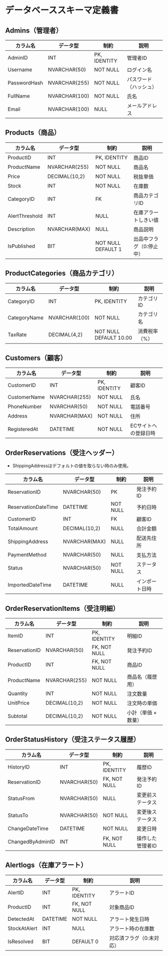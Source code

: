 # データベーススキーマ定義書
## Admins（管理者）

| カラム名     | データ型      | 制約         | 説明                   |
| ------------ | ------------- | ------------ | ---------------------- |
| AdminID      | INT           | PK, IDENTITY | 管理者ID               |
| Username     | NVARCHAR(50)  | NOT NULL     | ログイン名             |
| PasswordHash | NVARCHAR(255) | NOT NULL     | パスワード（ハッシュ） |
| FullName     | NVARCHAR(100) | NOT NULL     | 氏名                   |
| Email        | NVARCHAR(100) | NULL         | メールアドレス         |

## Products（商品）

| カラム名       | データ型      | 制約               | 説明                     |
| -------------- | ------------- | ------------------ | ------------------------ |
| ProductID      | INT           | PK, IDENTITY       | 商品ID                   |
| ProductName    | NVARCHAR(255) | NOT NULL           | 商品名                   |
| Price          | DECIMAL(10,2) | NOT NULL           | 税抜単価                 |
| Stock          | INT           | NOT NULL           | 在庫数                   |
| CategoryID     | INT           | FK                 | 商品カテゴリID           |
| AlertThreshold | INT           | NULL               | 在庫アラートしきい値     |
| Description    | NVARCHAR(MAX) | NULL               | 商品説明                 |
| IsPublished    | BIT           | NOT NULL DEFAULT 1 | 出品中フラグ（0:停止中） |

## ProductCategories（商品カテゴリ）

| カラム名     | データ型      | 制約                   | 説明          |
| ------------ | ------------- | ---------------------- | ------------- |
| CategoryID   | INT           | PK, IDENTITY           | カテゴリID    |
| CategoryName | NVARCHAR(100) | NOT NULL               | カテゴリ名    |
| TaxRate      | DECIMAL(4,2)  | NOT NULL DEFAULT 10.00 | 消費税率（%） |

## Customers（顧客）

| カラム名     | データ型      | 制約         | 説明                 |
| ------------ | ------------- | ------------ | -------------------- |
| CustomerID   | INT           | PK, IDENTITY | 顧客ID               |
| CustomerName | NVARCHAR(255) | NOT NULL     | 氏名                 |
| PhoneNumber  | NVARCHAR(50)  | NOT NULL     | 電話番号             |
| Address      | NVARCHAR(MAX) | NOT NULL     | 住所                 |
| RegisteredAt | DATETIME      | NOT NULL     | ECサイトへの登録日時 |

## OrderReservations（受注ヘッダー）

- ShippingAddressはデフォルトの値を取らない時のみ使用。

| カラム名            | データ型      | 制約     | 説明           |
| ------------------- | ------------- | -------- | -------------- |
| ReservationID       | NVARCHAR(50)  | PK       | 発注予約ID     |
| ReservationDateTime | DATETIME      | NOT NULL | 予約日時       |
| CustomerID          | INT           | FK       | 顧客ID         |
| TotalAmount         | DECIMAL(10,2) | NULL     | 合計金額       |
| ShippingAddress     | NVARCHAR(MAX) | NULL     | 配送先住所     |
| PaymentMethod       | NVARCHAR(50)  | NULL     | 支払方法       |
| Status              | NVARCHAR(50)  | NOT NULL | ステータス     |
| ImportedDateTime    | DATETIME      | NULL     | インポート日時 |

## OrderReservationItems（受注明細）

| カラム名      | データ型      | 制約         | 説明                |
| ------------- | ------------- | ------------ | ------------------- |
| ItemID        | INT           | PK, IDENTITY | 明細ID              |
| ReservationID | NVARCHAR(50)  | FK, NOT NULL | 発注予約ID          |
| ProductID     | INT           | FK, NOT NULL | 商品ID              |
| ProductName   | NVARCHAR(255) | NOT NULL     | 商品名（履歴用）    |
| Quantity      | INT           | NOT NULL     | 注文数量            |
| UnitPrice     | DECIMAL(10,2) | NOT NULL     | 注文時の単価        |
| Subtotal      | DECIMAL(10,2) | NOT NULL     | 小計（単価 × 数量） |

## OrderStatusHistory（受注ステータス履歴）

| カラム名         | データ型     | 制約         | 説明             |
| ---------------- | ------------ | ------------ | ---------------- |
| HistoryID        | INT          | PK, IDENTITY | 履歴ID           |
| ReservationID    | NVARCHAR(50) | FK, NOT NULL | 発注予約ID       |
| StatusFrom       | NVARCHAR(50) | NULL         | 変更前ステータス |
| StatusTo         | NVARCHAR(50) | NOT NULL     | 変更後ステータス |
| ChangeDateTime   | DATETIME     | NOT NULL     | 変更日時         |
| ChangedByAdminID | INT          | FK, NOT NULL | 操作した管理者ID |

## Alertlogs（在庫アラート）

| カラム名     | データ型 | 制約         | 説明                     |
| ------------ | -------- | ------------ | ------------------------ |
| AlertID      | INT      | PK, IDENTITY | アラートID               |
| ProductID    | INT      | FK, NOT NULL | 対象商品ID               |
| DetectedAt   | DATETIME | NOT NULL     | アラート発生日時         |
| StockAtAlert | INT      | NULL         | アラート時の在庫数       |
| IsResolved   | BIT      | DEFAULT 0    | 対応済フラグ（0:未対応） |
